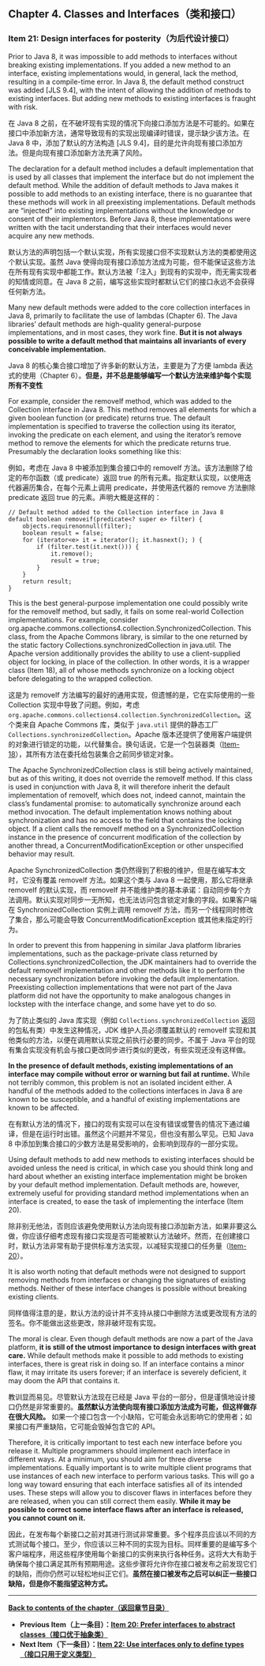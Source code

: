 ## Chapter 4. Classes and Interfaces（类和接口）

### Item 21: Design interfaces for posterity（为后代设计接口）

Prior to Java 8, it was impossible to add methods to interfaces without breaking existing implementations. If you added a new method to an interface, existing implementations would, in general, lack the method, resulting in a compile-time error. In Java 8, the default method construct was added [JLS 9.4], with the intent of allowing the addition of methods to existing interfaces. But adding new methods to existing interfaces is fraught with risk.

在 Java 8 之前，在不破坏现有实现的情况下向接口添加方法是不可能的。如果在接口中添加新方法，通常导致现有的实现出现编译时错误，提示缺少该方法。在 Java 8 中，添加了默认的方法构造 [JLS 9.4]，目的是允许向现有接口添加方法。但是向现有接口添加新方法充满了风险。

The declaration for a default method includes a default implementation that is used by all classes that implement the interface but do not implement the default method. While the addition of default methods to Java makes it possible to add methods to an existing interface, there is no guarantee that these methods will work in all preexisting implementations. Default methods are “injected” into existing implementations without the knowledge or consent of their implementors. Before Java 8, these implementations were written with the tacit understanding that their interfaces would never acquire any new methods.

默认方法的声明包括一个默认实现，所有实现接口但不实现默认方法的类都使用这个默认实现。虽然 Java 使得向现有接口添加方法成为可能，但不能保证这些方法在所有现有实现中都能工作。默认方法被「注入」到现有的实现中，而无需实现者的知情或同意。在 Java 8 之前，编写这些实现时都默认它们的接口永远不会获得任何新方法。

Many new default methods were added to the core collection interfaces in Java 8, primarily to facilitate the use of lambdas (Chapter 6). The Java libraries’ default methods are high-quality general-purpose implementations, and in most cases, they work fine. **But it is not always possible to write a default method that maintains all invariants of every conceivable implementation.**

Java 8 的核心集合接口增加了许多新的默认方法，主要是为了方便 lambda 表达式的使用（Chapter 6）。**但是，并不总是能够编写一个默认方法来维护每个实现所有不变性**

For example, consider the removeIf method, which was added to the Collection interface in Java 8. This method removes all elements for which a given boolean function (or predicate) returns true. The default implementation is specified to traverse the collection using its iterator, invoking the predicate on each element, and using the iterator’s remove method to remove the elements for which the predicate returns true. Presumably the declaration looks something like this:

例如，考虑在 Java 8 中被添加到集合接口中的 removeIf 方法。该方法删除了给定的布尔函数（或 predicate）返回 true 的所有元素。指定默认实现，以使用迭代器遍历集合，在每个元素上调用 predicate，并使用迭代器的 remove 方法删除 predicate 返回 true 的元素。声明大概是这样的：

```
// Default method added to the Collection interface in Java 8
default boolean removeif(predicate<? super e> filter) {
    objects.requirenonnull(filter);
    boolean result = false;
    for (iterator<e> it = iterator(); it.hasnext(); ) {
        if (filter.test(it.next())) {
            it.remove();
            result = true;
        }
    }
    return result;
}
```

This is the best general-purpose implementation one could possibly write for the removeIf method, but sadly, it fails on some real-world Collection implementations. For example, consider org.apache.commons.collections4.collection.SynchronizedCollection. This class, from the Apache Commons library, is similar to the one returned by the static factory Collections.synchronizedCollection in java.util. The Apache version additionally provides the ability to use a client-supplied object for locking, in place of the collection. In other words, it is a wrapper class (Item 18), all of whose methods synchronize on a locking object before delegating to the wrapped collection.

这是为 removeIf 方法编写的最好的通用实现，但遗憾的是，它在实际使用的一些 Collection 实现中导致了问题。例如，考虑 `org.apache.commons.collections4.collection.SynchronizedCollection`。这个类来自 Apache Commons 库，类似于 `java.util` 提供的静态工厂`Collections.synchronizedCollection`。Apache 版本还提供了使用客户端提供的对象进行锁定的功能，以代替集合。换句话说，它是一个包装器类（[Item-18](./Chapter-4-Item-18-Favor-composition-over-inheritance)），其所有方法在委托给包装集合之前同步锁定对象。

The Apache SynchronizedCollection class is still being actively maintained, but as of this writing, it does not override the removeIf method. If this class is used in conjunction with Java 8, it will therefore inherit the default implementation of removeIf, which does not, indeed cannot, maintain the class’s fundamental promise: to automatically synchronize around each method invocation. The default implementation knows nothing about synchronization and has no access to the field that contains the locking object. If a client calls the removeIf method on a SynchronizedCollection instance in the presence of concurrent modification of the collection by another thread, a ConcurrentModificationException or other unspecified behavior may result.

Apache SynchronizedCollection 类仍然得到了积极的维护，但是在编写本文时，它没有覆盖 removeIf 方法。如果这个类与 Java 8 一起使用，那么它将继承 removeIf 的默认实现，而 removeIf 并不能维护类的基本承诺：自动同步每个方法调用。默认实现对同步一无所知，也无法访问包含锁定对象的字段。如果客户端在 SynchronizedCollection 实例上调用 removeIf 方法，而另一个线程同时修改了集合，那么可能会导致 ConcurrentModificationException 或其他未指定的行为。

In order to prevent this from happening in similar Java platform libraries implementations, such as the package-private class returned by Collections.synchronizedCollection, the JDK maintainers had to override the default removeIf implementation and other methods like it to perform the necessary synchronization before invoking the default implementation. Preexisting collection implementations that were not part of the Java platform did not have the opportunity to make analogous changes in lockstep with the interface change, and some have yet to do so.

为了防止类似的 Java 库实现（例如 `Collections.synchronizedCollection` 返回的包私有类）中发生这种情况，JDK 维护人员必须覆盖默认的 removeIf 实现和其他类似的方法，以便在调用默认实现之前执行必要的同步。不属于 Java 平台的现有集合实现没有机会与接口更改同步进行类似的更改，有些实现还没有这样做。

**In the presence of default methods, existing implementations of an interface may compile without error or warning but fail at runtime.** While not terribly common, this problem is not an isolated incident either. A handful of the methods added to the collections interfaces in Java 8 are known to be susceptible, and a handful of existing implementations are known to be affected.

在有默认方法的情况下，接口的现有实现可以在没有错误或警告的情况下通过编译，但是在运行时出错。虽然这个问题并不常见，但也没有那么罕见。已知 Java 8 中添加到集合接口的少数方法是易受影响的，会影响到现存的一部分实现。

Using default methods to add new methods to existing interfaces should be avoided unless the need is critical, in which case you should think long and hard about whether an existing interface implementation might be broken by your default method implementation. Default methods are, however, extremely useful for providing standard method implementations when an interface is created, to ease the task of implementing the interface (Item 20).

除非别无他法，否则应该避免使用默认方法向现有接口添加新方法，如果非要这么做，你应该仔细考虑现有接口实现是否可能被默认方法破坏。然而，在创建接口时，默认方法非常有助于提供标准方法实现，以减轻实现接口的任务量（[Item-20](./Chapter-4-Item-20-Prefer-interfaces-to-abstract-classes)）。

It is also worth noting that default methods were not designed to support removing methods from interfaces or changing the signatures of existing methods. Neither of these interface changes is possible without breaking existing clients.

同样值得注意的是，默认方法的设计并不支持从接口中删除方法或更改现有方法的签名。你不能做出这些更改，除非破坏现有实现。

The moral is clear. Even though default methods are now a part of the Java platform, **it is still of the utmost importance to design interfaces with great care.** While default methods make it possible to add methods to existing interfaces, there is great risk in doing so. If an interface contains a minor flaw, it may irritate its users forever; if an interface is severely deficient, it may doom the API that contains it.

教训显而易见。尽管默认方法现在已经是 Java 平台的一部分，但是谨慎地设计接口仍然是非常重要的。**虽然默认方法使向现有接口添加方法成为可能，但这样做存在很大风险。** 如果一个接口包含一个小缺陷，它可能会永远影响它的使用者；如果接口有严重缺陷，它可能会毁掉包含它的 API。

Therefore, it is critically important to test each new interface before you release it. Multiple programmers should implement each interface in different ways. At a minimum, you should aim for three diverse implementations. Equally important is to write multiple client programs that use instances of each new interface to perform various tasks. This will go a long way toward ensuring that each interface satisfies all of its intended uses. These steps will allow you to discover flaws in interfaces before they are released, when you can still correct them easily. **While it may be possible to correct some interface flaws after an interface is released, you cannot count on it.**

因此，在发布每个新接口之前对其进行测试非常重要。多个程序员应该以不同的方式测试每个接口。至少，你应该以三种不同的实现为目标。同样重要的是编写多个客户端程序，用这些程序使用每个新接口的实例来执行各种任务。这将大大有助于确保每个接口满足其所有预期用途。这些步骤将允许你在接口被发布之前发现它们的缺陷，而你仍然可以轻松地纠正它们。**虽然在接口被发布之后可以纠正一些接口缺陷，但是你不能指望这种方式。**

---
**[Back to contents of the chapter（返回章节目录）](./Chapter-4-Introduction)**
- **Previous Item（上一条目）：[Item 20: Prefer interfaces to abstract classes（接口优于抽象类）](./Chapter-4-Item-20-Prefer-interfaces-to-abstract-classes)**
- **Next Item（下一条目）：[Item 22: Use interfaces only to define types（接口只用于定义类型）](./Chapter-4-Item-22-Use-interfaces-only-to-define-types)**
